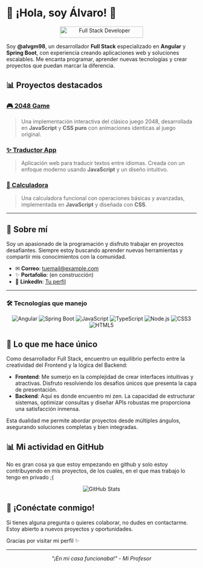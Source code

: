 # 🌟 ¡Hola, soy Álvaro! 👋

<div align="center">
  <img src="https://img.shields.io/badge/Full%20Stack-Developer-blue?style=for-the-badge&logo=github" alt="Full Stack Developer" width="220" height="30">
</div>

Soy **@alvgm98**, un desarrollador **Full Stack** especializado en **Angular** y **Spring Boot**, con experiencia creando aplicaciones web y soluciones escalables. Me encanta programar, aprender nuevas tecnologías y crear proyectos que puedan marcar la diferencia.

## 📊 Proyectos destacados

### [🎮 2048 Game](https://alvgm98.github.io/game2048/)
> Una implementación interactiva del clásico juego 2048, desarrollada en **JavaScript** y **CSS puro** con animaciones identicas al juego original.

### [✨ Traductor App](https://alvgm98.github.io/translate-app/)
> Aplicación web para traducir textos entre idiomas. Creada con un enfoque moderno usando **JavaScript** y un diseño intuitivo.

### [📏 Calculadora](https://alvgm98.github.io/calculadora/)
> Una calculadora funcional con operaciones básicas y avanzadas, implementada en **JavaScript** y diseñada con **CSS**.

---

## 🚀 Sobre mí

Soy un apasionado de la programación y disfruto trabajar en proyectos desafiantes. Siempre estoy buscando aprender nuevas herramientas y compartir mis conocimientos con la comunidad.

- ✉ **Correo**: [tuemail@example.com](mailto:tuemail@example.com)
- ✨ **Portafolio**: (en construcción)
- 👥 **LinkedIn**: [Tu perfil](https://linkedin.com/in/tu-perfil)

---

### 🛠️ Tecnologias que manejo

<div align="center">

  ![Angular](https://img.shields.io/badge/-Angular-DD0031?style=for-the-badge&logo=angular&logoColor=white)
  ![Spring Boot](https://img.shields.io/badge/-Spring%20Boot-6DB33F?style=for-the-badge&logo=spring-boot&logoColor=white)
  ![JavaScript](https://img.shields.io/badge/-JavaScript-F7DF1E?style=for-the-badge&logo=javascript&logoColor=black)
  ![TypeScript](https://img.shields.io/badge/-TypeScript-3178C6?style=for-the-badge&logo=typescript&logoColor=white)
  ![Node.js](https://img.shields.io/badge/-Node.js-339933?style=for-the-badge&logo=node.js&logoColor=white)
  ![CSS3](https://img.shields.io/badge/-CSS3-1572B6?style=for-the-badge&logo=css3&logoColor=white)
  ![HTML5](https://img.shields.io/badge/-HTML5-E34F26?style=for-the-badge&logo=html5&logoColor=white)

</div>

## 🌟 Lo que me hace único

Como desarrollador Full Stack, encuentro un equilibrio perfecto entre la creatividad del Frontend y la lógica del Backend:

- **Frontend**: Me sumerjo en la complejidad de crear interfaces intuitivas y atractivas. Disfruto resolviendo los desafíos únicos que presenta la capa de presentación.
- **Backend**: Aquí es donde encuentro mi zen. La capacidad de estructurar sistemas, optimizar consultas y diseñar APIs robustas me proporciona una satisfacción inmensa.

Esta dualidad me permite abordar proyectos desde múltiples ángulos, asegurando soluciones completas y bien integradas.

## 📊 Mi actividad en GitHub

No es gran cosa ya que estoy empezando en github y solo estoy contribuyendo en mis proyectos, de los cuales, en el que mas trabajo lo tengo en privado ;(

<div align="center">
  <img src="https://github-readme-stats.vercel.app/api?username=alvgm98&show_icons=true&theme=radical" alt="GitHub Stats">
</div>

## 🔗 ¡Conéctate conmigo!
Si tienes alguna pregunta o quieres colaborar, no dudes en contactarme. Estoy abierto a nuevos proyectos y oportunidades.

Gracias por visitar mi perfil ✨

---

<div align="center">
  <i>"¡En mi casa funcionaba!" - Mi Profesor</i>
</div>
